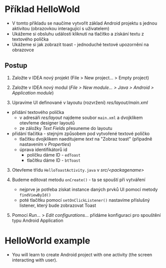 Příklad HelloWold
=================

* V tomto příkladu se naučíme vytvořit základ Android projektu s jednou aktivitou (obrazovkou interagující s uživatelem)
* Ukážeme si obsluhu události kliknutí na tlačítko a získání textu z textového políčka
* Ukážeme si jak zobrazit toast - jednoduché textové upozornění na obrazovce


Postup
------
1) Založte v IDEA nový projekt (File > New project... > Empty project)

2) Založte v IDEA nový modul (_File > New module... > Java > Android > Application module_)

3) Upravíme UI definované v layoutu (rozvržení) *res/layout/main.xml*

* přidání textového políčka
    * v adresáři *res/layout* najdeme soubor `main.xml` a dvojklikem otevřeme designer layoutů
	* ze záložky *Text Fields* přesuneme do layoutu
* přidání tlačítka - stejným způsobem pod vytvořené textové políčko
	* tlačítku dvojklikem naeditujeme *text* na "Zobraz toast" (případně nastavením v *Properties*)
	* úprava identifikátorů id
		* políčku dáme ID - `edToast`
		* tlačítku dáme ID - `btToast`

3) Otevřeme třídu `HelloToastActivity.java` v *src/&lt;packagename&gt;*

4) Budeme editovat metodu `onCreate()` - ta se spouští při vytváření

   * nejprve je potřeba získat instance daných prvků UI pomocí metody `findViewById()`
   * poté tlačítku pomocí `setOnClickListener()` nastavíme příslušný listener, který bude zobrazovat Toast

5) Pomocí *Run...* > *Edit configurations...* přidáme konfiguraci pro spouštění typu Android Application


HelloWorld example
==================

* You will learn to create Android project with one activity (the screen interacting with user).

